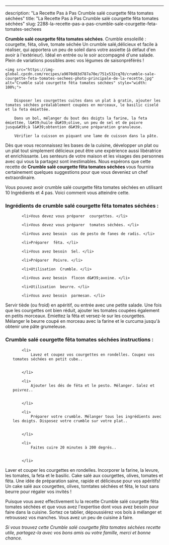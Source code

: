 ---
description: "La Recette Pas à Pas Crumble salé courgette fêta tomates séchées"
title: "La Recette Pas à Pas Crumble salé courgette fêta tomates séchées"
slug: 2288-la-recette-pas-a-pas-crumble-sale-courgette-feta-tomates-sechees

<p>
	<strong>Crumble salé courgette fêta tomates séchées</strong>. 
	Crumble ensoleillé : courgette, féta, olive, tomate séchée Un crumble salé,délicieux et facile à réaliser, qui apportera un peu de soleil dans votre assiette (à défaut d&#39;en avoir à l&#39;extérieur). Idéal en entrée ou le soir accompagné d&#39;une salade. Plein de variations possibles avec vos légumes de saisonpréférés !
</p>
<p>
	
	<img src="https://img-global.cpcdn.com/recipes/a9070d83d787a70e/751x532cq70/crumble-sale-courgette-feta-tomates-sechees-photo-principale-de-la-recette.jpg" alt="Crumble salé courgette fêta tomates séchées" style="width: 100%;">
	
	
		Disposer les courgettes cuites dans un plat à gratin, ajouter les tomates séchées préalablement coupées en morceaux, le basilic ciselé et la feta émiettée.
	
		Dans un bol, mélanger du bout des doigts la farine, la feta émiettée, l&#39;huile d&#39;olive, un peu de sel et de poivre jusqu&#39;à l&#39;obtention d&#39;une préparation granuleuse.
	
		Vérifier la cuisson en piquant une lame de cuisson dans la pâte.
	
</p>

Dès que vous reconnaissez les bases de la cuisine, développer un plat ou un plat tout simplement délicieux peut être une expérience aussi libératrice et enrichissante. Les senteurs de votre maison et les visages des personnes avec qui vous la partagez sont inestimables. Nous espérons que cette recette de <strong> Crumble salé courgette fêta tomates séchées </strong> vous fournira certainement quelques suggestions pour que vous deveniez un chef extraordinaire.

<!--inarticleads1-->

Vous pouvez avoir crumble salé courgette fêta tomates séchées en utilisant 10 Ingrédients et 4 pas. Voici comment vous atteindre cette.

<h3>Ingrédients de crumble salé courgette fêta tomates séchées :</h3>

<ol>
	
		<li>Vous devez vous préparer  courgettes. </li>
	
		<li>Vous devez vous préparer  tomates séchées. </li>
	
		<li>Vous avez besoin  cas de pesto de fanes de radis. </li>
	
		<li>Préparer  fêta. </li>
	
		<li>Vous avez besoin  Sel. </li>
	
		<li>Préparer  Poivre. </li>
	
		<li>Utilisation  Crumble. </li>
	
		<li>Vous avez besoin  flocon d&#39;avoine. </li>
	
		<li>Utilisation  beurre. </li>
	
		<li>Vous avez besoin  parmesan. </li>
	
</ol>

Servir tiède (ou froid) en apéritif, ou entrée avec une petite salade. Une fois que les courgettes ont bien réduit, ajouter les tomates coupées également en petits morceaux. Emiettez la fêta et versez-le sur les courgettes. Mélanger le beurre coupé en morceau avec la farine et le curcuma jusqu&#39;à obtenir une pâte grumeleuse. 

<!--inarticleads2-->

<h3>Crumble salé courgette fêta tomates séchées instructions :</h3>

<ol>
	
		<li>
			Lavez et coupez vos courgettes en rondelles. Coupez vos tomates séchées en petit cube..
			
			
		</li>
	
		<li>
			Ajouter les dés de fêta et le pesto. Mélanger. Salez et poivrez..
			
			
		</li>
	
		<li>
			Préparer votre crumble. Mélanger tous les ingrédients avec les doigts. Disposez votre crumble sur votre plat..
			
			
		</li>
	
		<li>
			Faites cuire 20 minutes à 200 degrés..
			
			
		</li>
	
</ol>

Laver et couper les courgettes en rondelles. Incorporer la farine, la levure, les tomates, la feta et le basilic. Cake salé aux courgettes, olives, tomates et fêta. Une idée de préparation saine, rapide et délicieuse pour vos apéritifs! Un cake salé aux courgettes, olives, tomtates séchées et fêta, le tout sans beurre pour régaler vos invités ! 

<!--inarticleads1-->

<p>
Puisque vous avez effectivement lu la recette Crumble salé courgette fêta tomates séchées et que vous avez l'expertise dont vous avez besoin pour faire dans la cuisine. Sortez ce tablier, dépoussiérez vos bols à mélanger et retroussez vos manches. Vous avez un peu de cuisine à faire.
</p>

<p>
<i>Si vous trouvez cette Crumble salé courgette fêta tomates séchées recette utile, partagez-la avec vos bons amis ou votre famille, merci et bonne chance.</i>
</p>
